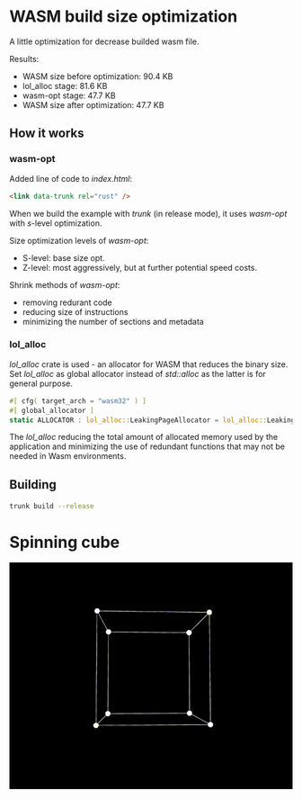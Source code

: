 # WASM build size optimization
A little optimization for decrease builded wasm file.

Results:
- WASM size before optimization: 90.4 KB
- lol_alloc stage: 81.6 KB
- wasm-opt stage: 47.7 KB
- WASM size after optimization: 47.7 KB

## How it works
### wasm-opt
Added line of code to *index.html*:
```html
<link data-trunk rel="rust" />
```
When we build the example with *trunk* (in release mode), it uses *wasm-opt* with *s*-level optimization.

Size optimization levels of *wasm-opt*:
  - S-level: base size opt.
  - Z-level: most aggressively, but at further potential speed costs.

Shrink methods of *wasm-opt*:
  - removing redurant code
  - reducing size of instructions
  - minimizing the number of sections and metadata

### lol_alloc
*lol_alloc* crate is used - an allocator for WASM that reduces the binary size.
Set *lol_alloc* as global allocator instead of *std::alloc* as the latter is for general purpose.
```rust
#[ cfg( target_arch = "wasm32" ) ]
#[ global_allocator ]
static ALLOCATOR : lol_alloc::LeakingPageAllocator = lol_alloc::LeakingPageAllocator;
```
The *lol_alloc* reducing the total amount of allocated memory used by the application and minimizing the use of redundant functions that may not be needed in Wasm environments.

## Building
```bash
trunk build --release
```

# Spinning cube
![](./spinning_cube.gif)
